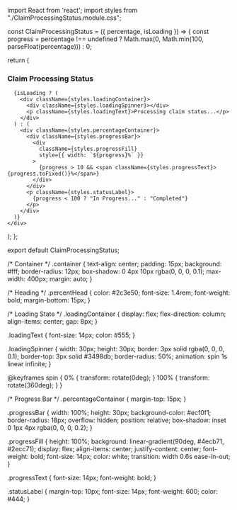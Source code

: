 import React from 'react';
import styles from "./ClaimProcessingStatus.module.css";

const ClaimProcessingStatus = ({ percentage, isLoading }) => {
  const progress = percentage !== undefined 
    ? Math.max(0, Math.min(100, parseFloat(percentage))) 
    : 0;

  return (
    <div className={styles.container}>
      <h3 className={styles.percentHead}>Claim Processing Status</h3>

      {isLoading ? (
        <div className={styles.loadingContainer}>
          <div className={styles.loadingSpinner}></div>
          <p className={styles.loadingText}>Processing claim status...</p>
        </div>
      ) : (
        <div className={styles.percentageContainer}>
          <div className={styles.progressBar}>
            <div
              className={styles.progressFill}
              style={{ width: `${progress}%` }}
            >
              {progress > 10 && <span className={styles.progressText}>{progress.toFixed()}%</span>}
            </div>
          </div>
          <p className={styles.statusLabel}>
            {progress < 100 ? "In Progress..." : "Completed"}
          </p>
        </div>
      )}
    </div>
  );
};

export default ClaimProcessingStatus;


/* Container */
.container {
  text-align: center;
  padding: 15px;
  background: #fff;
  border-radius: 12px;
  box-shadow: 0 4px 10px rgba(0, 0, 0, 0.1);
  max-width: 400px;
  margin: auto;
}

/* Heading */
.percentHead {
  color: #2c3e50;
  font-size: 1.4rem;
  font-weight: bold;
  margin-bottom: 15px;
}

/* Loading State */
.loadingContainer {
  display: flex;
  flex-direction: column;
  align-items: center;
  gap: 8px;
}

.loadingText {
  font-size: 14px;
  color: #555;
}

.loadingSpinner {
  width: 30px;
  height: 30px;
  border: 3px solid rgba(0, 0, 0, 0.1);
  border-top: 3px solid #3498db;
  border-radius: 50%;
  animation: spin 1s linear infinite;
}

@keyframes spin {
  0% { transform: rotate(0deg); }
  100% { transform: rotate(360deg); }
}

/* Progress Bar */
.percentageContainer {
  margin-top: 15px;
}

.progressBar {
  width: 100%;
  height: 30px;
  background-color: #ecf0f1;
  border-radius: 18px;
  overflow: hidden;
  position: relative;
  box-shadow: inset 0 1px 4px rgba(0, 0, 0, 0.2);
}

.progressFill {
  height: 100%;
  background: linear-gradient(90deg, #4ecb71, #2ecc71);
  display: flex;
  align-items: center;
  justify-content: center;
  font-weight: bold;
  font-size: 14px;
  color: white;
  transition: width 0.6s ease-in-out;
}

.progressText {
  font-size: 14px;
  font-weight: bold;
}

.statusLabel {
  margin-top: 10px;
  font-size: 14px;
  font-weight: 600;
  color: #444;
}
